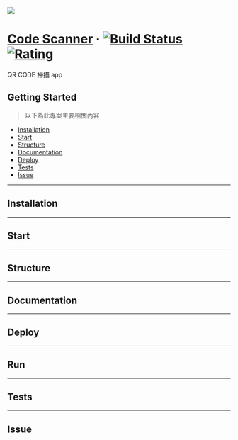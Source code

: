<img
  src="https://previews.123rf.com/images/decorwithme/decorwithme1711/decorwithme171100069/89841541-qr-code-scanner-line-design-single-isolated-icon.jpg"
/>

# [Code Scanner](https://github.com/tobychung/code-scanner) &middot; [![Build Status](https://img.shields.io/circleci/project/github/RedSparr0w/node-csgo-parser.svg)](https://github.com/tobychung/code-scanner) [![Rating](https://img.shields.io/amo/stars/dustman.svg)](https://github.com/tobychung/code-scanner)

QR CODE 掃描 app

## Getting Started
> 以下為此專案主要相關內容

- [Installation](#installation)
- [Start](#start)
- [Structure](#structure)
- [Documentation](#documentation)
- [Deploy](#deploy)
- [Tests](#tests)
- [Issue](#issue)

---

## Installation


---

## Start


---

## Structure

---

## Documentation

---

## Deploy


---

## Run


---

## Tests



---

## Issue
